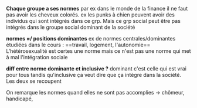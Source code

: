 **Chaque groupe a ses normes**
par ex dans le monde de la finance il ne faut pas avoir les cheveux colorés.
ex les punks à chien peuvent avoir des individus qui sont intégrés dans ce grp. Mais ce grp social peut être pas intégrés dans le groupe social dominant de la société

**normes =/ positions dominantes**
ex de normes centrales/dominantes étudiées dans le cours : ==travail, logement, l'autonomie==
L'hétérosexualité est certes une norme mais ce n'est pas une norme qui met à mal l'intégration sociale

**diff entre norme dominante et inclusive ?**
	dominant c'est celle qui est vrai pour tous tandis qu'inclusive ça veut dire que ça intègre dans la société. Les deux se recoupent

On remarque les normes quand elles ne sont pas accomplies -> chômeur, handicapé,
